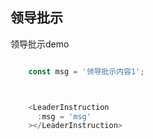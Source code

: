 
## 领导批示

领导批示demo

```js

    const msg = '领导批示内容1';



    <LeaderInstruction
      :msg = 'msg'
    ></LeaderInstruction>

```


